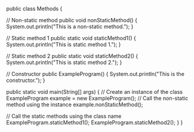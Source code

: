 public class Methods {

// Non-static method
public void nonStaticMethod() {
System.out.println("This is a non-static method.");
    }

// Static method 1
public static void staticMethod1() {
System.out.println("This is static method 1.");
    }

// Static method 2
public static void staticMethod2() {
System.out.println("This is static method 2.");
    }

// Constructor
public ExampleProgram() {
System.out.println("This is the constructor.");
    }

public static void main(String[] args) {
// Create an instance of the class
ExampleProgram example = new ExampleProgram();
 // Call the non-static method using the instance
example.nonStaticMethod();

// Call the static methods using the class name
ExampleProgram.staticMethod1();
ExampleProgram.staticMethod2();
    }
}

